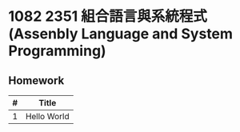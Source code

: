 # 1082 2351 組合語言與系統程式 (Assenbly Language and System Programming)

## Homework

| #    | Title       |
| ---- | ----------- |
| 1    | Hello World |

